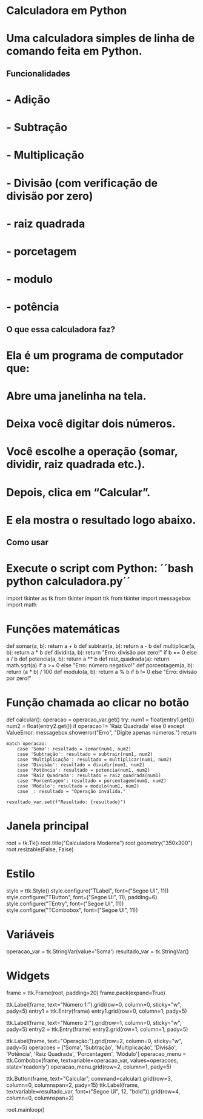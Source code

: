 # Calculadora em Python
# Uma calculadora simples de linha de comando feita em Python.
## Funcionalidades
# - Adição
# - Subtração
# - Multiplicação
# - Divisão (com verificação de divisão por zero)
# - raiz quadrada
# - porcetagem 
# - modulo 
# - potência
## O que essa calculadora faz?
# Ela é um programa de computador que:

# Abre uma janelinha na tela.

# Deixa você digitar dois números.

# Você escolhe a operação (somar, dividir, raiz quadrada etc.).

# Depois, clica em “Calcular”.

# E ela mostra o resultado logo abaixo.

## Como usar
# Execute o script com Python: ´´bash python calculadora.py´´
import tkinter as tk
from tkinter import ttk
from tkinter import messagebox
import math

# Funções matemáticas
def somar(a, b): return a + b
def subtrair(a, b): return a - b
def multiplicar(a, b): return a * b
def dividir(a, b): return "Erro: divisão por zero!" if b == 0 else a / b
def potencia(a, b): return a ** b
def raiz_quadrada(a): return math.sqrt(a) if a >= 0 else "Erro: número negativo!"
def porcentagem(a, b): return (a * b) / 100
def modulo(a, b): return a % b if b != 0 else "Erro: divisão por zero!"

# Função chamada ao clicar no botão
def calcular():
    operacao = operacao_var.get()
    try:
        num1 = float(entry1.get())
        num2 = float(entry2.get()) if operacao != 'Raiz Quadrada' else 0
    except ValueError:
        messagebox.showerror("Erro", "Digite apenas números.")
        return

    match operacao:
        case 'Soma': resultado = somar(num1, num2)
        case 'Subtração': resultado = subtrair(num1, num2)
        case 'Multiplicação': resultado = multiplicar(num1, num2)
        case 'Divisão': resultado = dividir(num1, num2)
        case 'Potência': resultado = potencia(num1, num2)
        case 'Raiz Quadrada': resultado = raiz_quadrada(num1)
        case 'Porcentagem': resultado = porcentagem(num1, num2)
        case 'Módulo': resultado = modulo(num1, num2)
        case _: resultado = "Operação inválida."

    resultado_var.set(f"Resultado: {resultado}")

# Janela principal
root = tk.Tk()
root.title("Calculadora Moderna")
root.geometry("350x300")
root.resizable(False, False)

# Estilo
style = ttk.Style()
style.configure("TLabel", font=("Segoe UI", 11))
style.configure("TButton", font=("Segoe UI", 11), padding=6)
style.configure("TEntry", font=("Segoe UI", 11))
style.configure("TCombobox", font=("Segoe UI", 11))

# Variáveis
operacao_var = tk.StringVar(value='Soma')
resultado_var = tk.StringVar()

# Widgets
frame = ttk.Frame(root, padding=20)
frame.pack(expand=True)

ttk.Label(frame, text="Número 1:").grid(row=0, column=0, sticky="w", pady=5)
entry1 = ttk.Entry(frame)
entry1.grid(row=0, column=1, pady=5)

ttk.Label(frame, text="Número 2:").grid(row=1, column=0, sticky="w", pady=5)
entry2 = ttk.Entry(frame)
entry2.grid(row=1, column=1, pady=5)

ttk.Label(frame, text="Operação:").grid(row=2, column=0, sticky="w", pady=5)
operacoes = ['Soma', 'Subtração', 'Multiplicação', 'Divisão', 'Potência', 'Raiz Quadrada', 'Porcentagem', 'Módulo']
operacao_menu = ttk.Combobox(frame, textvariable=operacao_var, values=operacoes, state='readonly')
operacao_menu.grid(row=2, column=1, pady=5)

ttk.Button(frame, text="Calcular", command=calcular).grid(row=3, column=0, columnspan=2, pady=15)
ttk.Label(frame, textvariable=resultado_var, font=("Segoe UI", 12, "bold")).grid(row=4, column=0, columnspan=2)

root.mainloop()


